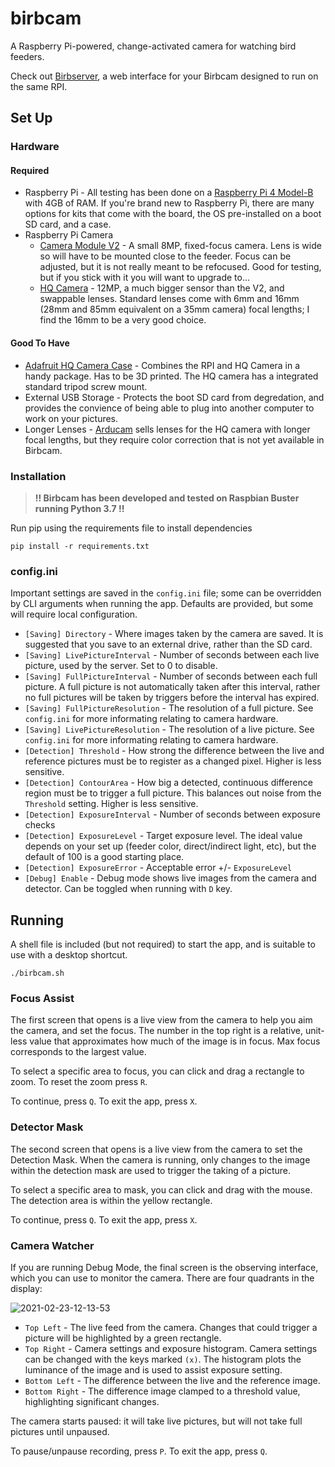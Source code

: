 # birbcam

A Raspberry Pi-powered, change-activated camera for watching bird feeders.

Check out [Birbserver](https://github.com/jdpdev/birbserver), a web interface for your Birbcam designed to run on the same RPI.

## Set Up
### Hardware

#### Required
* Raspberry Pi - All testing has been done on a [Raspberry Pi 4 Model-B](https://www.raspberrypi.org/products/raspberry-pi-4-model-b/) with 4GB of RAM. If you're brand new to Raspberry Pi, there are many options for kits that come with the board, the OS pre-installed on a boot SD card, and a case.
* Raspberry Pi Camera
    * [Camera Module V2](https://www.raspberrypi.org/products/camera-module-v2/) - A small 8MP, fixed-focus camera. Lens is wide so will have to be mounted close to the feeder. Focus can be adjusted, but it is not really meant to be refocused. Good for testing, but if you stick with it you will want to upgrade to...
    * [HQ Camera](https://www.raspberrypi.org/products/raspberry-pi-high-quality-camera/) - 12MP, a much bigger sensor than the V2, and swappable lenses. Standard lenses come with 6mm and 16mm (28mm and 85mm equivalent on a 35mm camera) focal lengths; I find the 16mm to be a very good choice.

#### Good To Have
* [Adafruit HQ Camera Case](https://learn.adafruit.com/raspberry-pi-hq-camera-case) - Combines the RPI and HQ Camera in a handy package. Has to be 3D printed. The HQ camera has a integrated standard tripod screw mount.
* External USB Storage - Protects the boot SD card from degredation, and provides the convience of being able to plug into another computer to work on your pictures.
* Longer Lenses - [Arducam](https://www.arducam.com/product-category/lenses/) sells lenses for the HQ camera with longer focal lengths, but they require color correction that is not yet available in Birbcam.

### Installation

> **!! Birbcam has been developed and tested on Raspbian Buster running Python 3.7 !!**

Run pip using the requirements file to install dependencies

```pip install -r requirements.txt```

### config.ini

Important settings are saved in the `config.ini` file; some can be overridden by CLI arguments when running the app. Defaults are provided, but some will require local configuration.

* `[Saving] Directory` - Where images taken by the camera are saved. It is suggested that you save to an external drive, rather than the SD card.
* `[Saving] LivePictureInterval` - Number of seconds between each live picture, used by the server. Set to 0 to disable.
* `[Saving] FullPictureInterval` - Number of seconds between each full picture. A full picture is not automatically taken after this interval, rather no full pictures will be taken by triggers before the interval has expired.
* `[Saving] FullPictureResolution` - The resolution of a full picture. See `config.ini` for more informating relating to camera hardware.
* `[Saving] LivePictureResolution` - The resolution of a live picture. See `config.ini` for more informating relating to camera hardware.
* `[Detection] Threshold` - How strong the difference between the live and reference pictures must be to register as a changed pixel. Higher is less sensitive.
* `[Detection] ContourArea` - How big a detected, continuous difference region must be to trigger a full picture. This balances out noise from the `Threshold` setting. Higher is less sensitive.
* `[Detection] ExposureInterval` - Number of seconds between exposure checks
* `[Detection] ExposureLevel` - Target exposure level. The ideal value depends on your set up (feeder color, direct/indirect light, etc), but the default of 100 is a good starting place. 
* `[Detection] ExposureError` - Acceptable error +/- `ExposureLevel`
* `[Debug] Enable` - Debug mode shows live images from the camera and detector. Can be toggled when running with `D` key.

## Running
A shell file is included (but not required) to start the app, and is suitable to use with a desktop shortcut.

```./birbcam.sh```

### Focus Assist
The first screen that opens is a live view from the camera to help you aim the camera, and set the focus. 
The number in the top right is a relative, unit-less value that approximates how much of the image is in focus. Max focus corresponds to the largest value.

To select a specific area to focus, you can click and drag a rectangle to zoom. To reset the zoom press `R`.

To continue, press `Q`.
To exit the app, press `X`.

### Detector Mask
The second screen that opens is a live view from the camera to set the Detection Mask. 
When the camera is running, only changes to the image within the detection mask are used to trigger the taking of a picture.

To select a specific area to mask, you can click and drag with the mouse. The detection area is within the yellow rectangle.

To continue, press `Q`.
To exit the app, press `X`.

### Camera Watcher
If you are running Debug Mode, the final screen is the observing interface, which you can use to monitor the camera. There are four quadrants in the display:

![2021-02-23-12-13-53](https://user-images.githubusercontent.com/6239142/111321415-480f7900-863e-11eb-83c0-5eb3b8734c4e.jpg)

- `Top Left` - The live feed from the camera. Changes that could trigger a picture will be highlighted by a green rectangle.
- `Top Right` - Camera settings and exposure histogram. Camera settings can be changed with the keys marked `(x)`. The histogram plots the luminance of the image and is used to assist exposure setting.
- `Bottom Left` - The difference between the live and the reference image.
- `Bottom Right` - The difference image clamped to a threshold value, highlighting significant changes.

The camera starts paused: it will take live pictures, but will not take full pictures until unpaused.

To pause/unpause recording, press `P`.
To exit the app, press `Q`.
